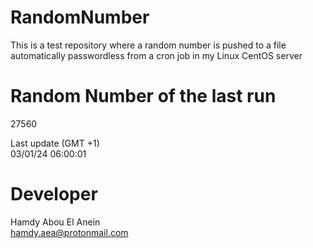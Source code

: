 # RandomNumber    
This is a test repository where a random number is pushed to a file automatically passwordless from a cron job in my Linux CentOS server    
# Random Number of the last run   
27560
      
Last update (GMT +1)    
03/01/24 06:00:01
# Developer    
Hamdy Abou El Anein   
hamdy.aea@protonmail.com
